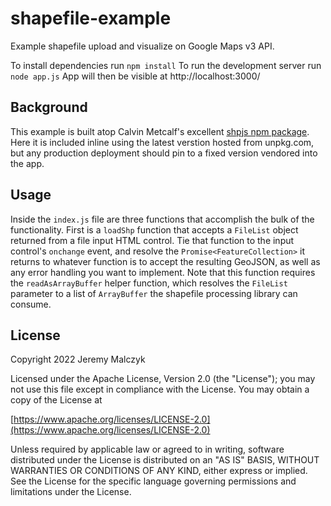 # shapefile-example
Example shapefile upload and visualize on Google Maps v3 API.

To install dependencies run `npm install`
To run the development server run `node app.js`
App will then be visible at http://localhost:3000/

## Background

This example is built atop Calvin Metcalf's excellent [shpjs npm package](https://github.com/calvinmetcalf/shapefile-js#readme). Here it is included inline using the latest verstion hosted from unpkg.com, but any production deployment should pin to a fixed version vendored into the app. 

## Usage 

Inside the `index.js` file are three functions that accomplish the bulk of the functionality. First is a `loadShp` function that accepts a `FileList` object returned from a file input HTML control. Tie that function to the input control's `onchange` event, and resolve the `Promise<FeatureCollection>` it returns to whatever function is to accept the resulting GeoJSON, as well as any error handling you want to implement. Note that this function requires the `readAsArrayBuffer` helper function, which resolves the `FileList` parameter to a list of `ArrayBuffer` the shapefile processing library can consume.

## License

Copyright 2022 Jeremy Malczyk

Licensed under the Apache License, Version 2.0 (the "License");
you may not use this file except in compliance with the License.
You may obtain a copy of the License at

   [https://www.apache.org/licenses/LICENSE-2.0](https://www.apache.org/licenses/LICENSE-2.0)

Unless required by applicable law or agreed to in writing, software
distributed under the License is distributed on an "AS IS" BASIS,
WITHOUT WARRANTIES OR CONDITIONS OF ANY KIND, either express or implied.
See the License for the specific language governing permissions and
limitations under the License. 




